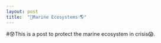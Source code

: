 ```yaml
---
layout: post
title:  "🐳Marine Ecosystems💧🌎"
---
```


#😰This is a post to protect the marine ecosystem in crisis😱.


